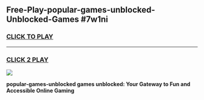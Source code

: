 
## Free-Play-popular-games-unblocked-Unblocked-Games #7w1ni
<h3>
<a href="https://news.freeplayer.one?title=popular-games-unblocked&ref=8M">CLICK TO PLAY</a></h3>
<hr>

<h3>
<a href="https://news.freeplayer.one?title=popular-games-unblocked&ref=8M">CLICK 2 PLAY</a>
  
</h3>

<a href="https://news.freeplayer.one?title=popular-games-unblocked&ref=8M"><img src="https://clearcache.store/games.png"></a>


**popular-games-unblocked games unblocked: Your Gateway to Fun and Accessible Online Gaming**

